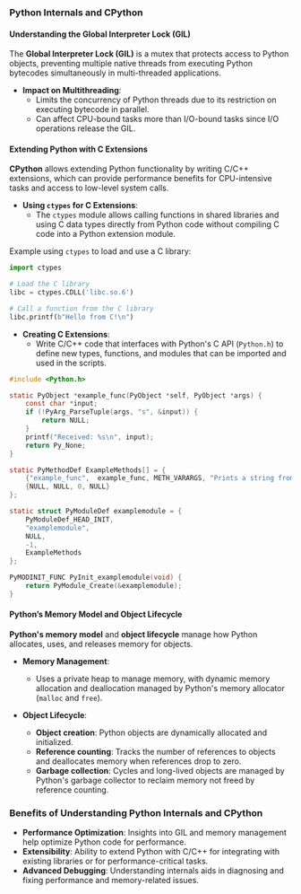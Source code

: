 ### Python Internals and CPython

#### Understanding the Global Interpreter Lock (GIL)

The **Global Interpreter Lock (GIL)** is a mutex that protects access to Python objects, preventing multiple native threads from executing Python bytecodes simultaneously in multi-threaded applications.

- **Impact on Multithreading**:
  - Limits the concurrency of Python threads due to its restriction on executing bytecode in parallel.
  - Can affect CPU-bound tasks more than I/O-bound tasks since I/O operations release the GIL.

#### Extending Python with C Extensions

**CPython** allows extending Python functionality by writing C/C++ extensions, which can provide performance benefits for CPU-intensive tasks and access to low-level system calls.

- **Using `ctypes` for C Extensions**:
  - The `ctypes` module allows calling functions in shared libraries and using C data types directly from Python code without compiling C code into a Python extension module.

Example using `ctypes` to load and use a C library:

```python
import ctypes

# Load the C library
libc = ctypes.CDLL('libc.so.6')

# Call a function from the C library
libc.printf(b"Hello from C!\n")
```

- **Creating C Extensions**:
  - Write C/C++ code that interfaces with Python's C API (`Python.h`) to define new types, functions, and modules that can be imported and used in the scripts.

```c
#include <Python.h>

static PyObject *example_func(PyObject *self, PyObject *args) {
    const char *input;
    if (!PyArg_ParseTuple(args, "s", &input)) {
        return NULL;
    }
    printf("Received: %s\n", input);
    return Py_None;
}

static PyMethodDef ExampleMethods[] = {
    {"example_func",  example_func, METH_VARARGS, "Prints a string from Python"},
    {NULL, NULL, 0, NULL}
};

static struct PyModuleDef examplemodule = {
    PyModuleDef_HEAD_INIT,
    "examplemodule",
    NULL,
    -1,
    ExampleMethods
};

PyMODINIT_FUNC PyInit_examplemodule(void) {
    return PyModule_Create(&examplemodule);
}
```

#### Python’s Memory Model and Object Lifecycle

**Python's memory model** and **object lifecycle** manage how Python allocates, uses, and releases memory for objects.

- **Memory Management**:

  - Uses a private heap to manage memory, with dynamic memory allocation and deallocation managed by Python's memory allocator (`malloc` and `free`).

- **Object Lifecycle**:
  - **Object creation**: Python objects are dynamically allocated and initialized.
  - **Reference counting**: Tracks the number of references to objects and deallocates memory when references drop to zero.
  - **Garbage collection**: Cycles and long-lived objects are managed by Python's garbage collector to reclaim memory not freed by reference counting.

### Benefits of Understanding Python Internals and CPython

- **Performance Optimization**: Insights into GIL and memory management help optimize Python code for performance.
- **Extensibility**: Ability to extend Python with C/C++ for integrating with existing libraries or for performance-critical tasks.
- **Advanced Debugging**: Understanding internals aids in diagnosing and fixing performance and memory-related issues.
